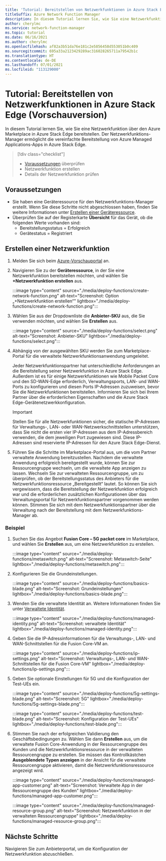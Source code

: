 ```yaml
---
title: 'Tutorial: Bereitstellen von Netzwerkfunktionen in Azure Stack Edge'
titleSuffix: Azure Network Function Manager
description: In diesem Tutorial lernen Sie, wie Sie eine Netzwerkfunktion als verwaltete Anwendung bereitstellen.
author: cherylmc
ms.service: network-function-manager
ms.topic: tutorial
ms.date: 06/16/2021
ms.author: cherylmc
ms.openlocfilehash: af82a3b51da76e181c2e5856458d553051b0c409
ms.sourcegitcommit: 695a33a2123429289ac316028265711a79542b1c
ms.translationtype: HT
ms.contentlocale: de-DE
ms.lasthandoff: 07/01/2021
ms.locfileid: "113129000"
---
```

# <a name="tutorial-deploy-network-functions-on-azure-stack-edge-preview"></a>Tutorial: Bereitstellen von Netzwerkfunktionen in Azure Stack Edge (Vorschauversion)

In diesem Tutorial lernen Sie, wie Sie eine Netzwerkfunktion über den Azure Marketplace in Azure Stack Edge bereitstellen. Der Netzwerkfunktions-Manager ermöglicht die vereinfachte Bereitstellung von Azure Managed Applications-Apps in Azure Stack Edge.

> [!div class="checklist"]
> * [Voraussetzungen](overview.md#prereq) überprüfen
> * Netzwerkfunktion erstellen
> * Details der Netzwerkfunktion prüfen

## <a name="prerequisites"></a>Voraussetzungen

* Sie haben eine Geräteressource für den Netzwerkfunktions-Manager erstellt. Wenn Sie diese Schritte nicht abgeschlossen haben, finden Sie weitere Informationen unter [Erstellen einer Geräteressource](create-device.md).
* Überprüfen Sie auf der Registerkarte **Übersicht** für das Gerät, ob die folgenden Werte vorhanden sind:
  * Bereitstellungsstatus = Erfolgreich
  * Gerätestatus = Registriert

## <a name="create-a-network-function"></a><a name="create"></a>Erstellen einer Netzwerkfunktion

1. Melden Sie sich beim [Azure-Vorschauportal](https://aka.ms/AzureNetworkFunctionManager) an.
1. Navigieren Sie zu der **Geräteressource**, in der Sie eine Netzwerkfunktion bereitstellen möchten, und wählen Sie **+Netzwerkfunktion erstellen** aus.

   :::image type="content" source="./media/deploy-functions/create-network-function.png" alt-text="Screenshot: Option „+Netzwerkfunktion erstellen“" lightbox="./media/deploy-functions/create-network-function.png":::
1. Wählen Sie aus der Dropdownliste die **Anbieter-SKU** aus, die Sie verwenden möchten, und wählen Sie **Erstellen** aus.

   :::image type="content" source="./media/deploy-functions/select.png" alt-text="Screenshot: Anbieter-SKU" lightbox="./media/deploy-functions/select.png":::
1. Abhängig von der ausgewählten SKU werden Sie zum Marketplace-Portal für die verwaltete Netzwerkfunktionsanwendung umgeleitet.
 
   Jeder Netzwerkfunktionspartner hat unterschiedliche Anforderungen an die Bereitstellung seiner Netzwerkfunktion in Azure Stack Edge. Außerdem ist es für einige Netzwerkfunktionen wie Mobile Packet Core und den SD-WAN-Edge erforderlich, Verwaltungsports, LAN- und WAN-Ports zu konfigurieren und diesen Ports IP-Adressen zuzuweisen, bevor Sie die Netzwerkfunktionen bereitstellen. Informieren Sie sich bei Ihrem Partner über die erforderlichen Eigenschaften und die Azure Stack Edge-Gerätenetzwerkkonfiguration.
   
   > [!IMPORTANT]
   > Stellen Sie für alle Netzwerkfunktionen sicher, die statische IP-Adressen für Verwaltungs-, LAN- oder WAN-Netzwerkschnittstellen unterstützen, dass Sie nicht die ersten vier IP-Adressen aus dem IP-Adressbereich verwenden, die dem jeweiligen Port zugewiesen sind. Diese IP-Adressen sind reservierte IP-Adressen für den Azure Stack Edge-Dienst.
   >

1. Führen Sie die Schritte im Marketplace-Portal aus, um die vom Partner verwaltete Anwendung bereitzustellen. Nachdem die verwaltete Anwendung erfolgreich bereitgestellt wurde, können Sie zur Ressourcengruppe wechseln, um die verwaltete App anzeigen zu lassen. Wechseln Sie zur verwalteten Ressourcengruppe, um zu überprüfen, ob der Bereitstellungsstatus des Anbieters für die Netzwerkfunktionsressource „Bereitgestellt“ lautet. So können Sie sich vergewissern, dass die Bereitstellung der Netzwerkfunktion erfolgreich war und die erforderlichen zusätzlichen Konfigurationen über das Verwaltungsportal für Netzwerkfunktionspartner vorgenommen werden können. Stimmen Sie sich mit dem Netzwerkfunktionspartner über die Verwaltung nach der Bereitstellung mit dem Netzwerkfunktions-Manager ab.

### <a name="example"></a>Beispiel

1. Suchen Sie das Angebot **Fusion Core – 5G packet core** im Marketplace, und wählen Sie **Erstellen** aus, um eine Netzwerkfunktion zu erstellen.

   :::image type="content" source="./media/deploy-functions/metaswitch.png" alt-text="Screenshot: Metaswitch-Seite" lightbox="./media/deploy-functions/metaswitch.png":::
1. Konfigurieren Sie die Grundeinstellungen.

   :::image type="content" source="./media/deploy-functions/basics-blade.png" alt-text="Screenshot: Grundeinstellungen" lightbox="./media/deploy-functions/basics-blade.png":::
1. Wenden Sie die verwaltete Identität an. Weitere Informationen finden Sie unter [Verwaltete Identität](overview.md#managed-identity).

   :::image type="content" source="./media/deploy-functions/managed-identity.png" alt-text="Screenshot: verwaltete Identität" lightbox="./media/deploy-functions/managed-identity.png":::
1. Geben Sie die IP-Adressinformationen für die Verwaltungs-, LAN- und WAN-Schnittstellen für die Fusion Core-VM an.

   :::image type="content" source="./media/deploy-functions/ip-settings.png" alt-text="Screenshot: Verwaltungs-, LAN- und WAN-Schnittstellen für die Fusion Core-VM" lightbox="./media/deploy-functions/ip-settings.png":::
1. Geben Sie optionale Einstellungen für 5G und die Konfiguration der Test-UEs ein.

   :::image type="content" source="./media/deploy-functions/5g-settings-blade.png" alt-text="Screenshot: 5G" lightbox="./media/deploy-functions/5g-settings-blade.png":::

   :::image type="content" source="./media/deploy-functions/test-blade.png" alt-text="Screenshot: Konfiguration der Test-UEs" lightbox="./media/deploy-functions/test-blade.png":::
1. Stimmen Sie nach der erfolgreichen Validierung den Geschäftsbedingungen zu. Wählen Sie dann **Erstellen** aus, um die verwaltete Fusion Core-Anwendung in der Ressourcengruppe des Kunden und die Netzwerkfunktionsressource in der verwalteten Ressourcengruppe zu erstellen. Sie müssen das Kontrollkästchen **Ausgeblendete Typen anzeigen** in der Ansicht für die verwaltete Ressourcengruppe aktivieren, damit die Netzwerkfunktionsressource angezeigt wird.

   :::image type="content" source="./media/deploy-functions/managed-app-customer.png" alt-text="Screenshot: Verwaltete App in der Ressourcengruppe des Kunden" lightbox="./media/deploy-functions/managed-app-customer.png":::

   :::image type="content" source="./media/deploy-functions/managed-resource-group.png" alt-text="Screenshot: Netzwerkfunktion in der verwalteten Ressourcengruppe" lightbox="./media/deploy-functions/managed-resource-group.png":::

## <a name="next-steps"></a>Nächste Schritte

Navigieren Sie zum Anbieterportal, um die Konfiguration der Netzwerkfunktion abzuschließen.
